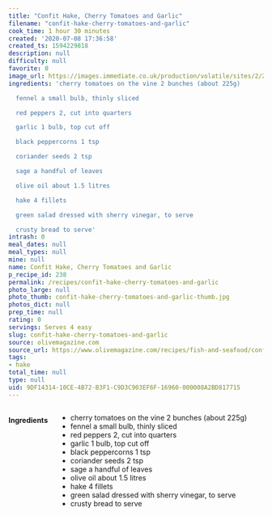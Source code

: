 ```yaml
---
title: "Confit Hake, Cherry Tomatoes and Garlic"
filename: "confit-hake-cherry-tomatoes-and-garlic"
cook_time: 1 hour 30 minutes
created: '2020-07-08 17:36:58'
created_ts: 1594229818
description: null
difficulty: null
favorite: 0
image_url: https://images.immediate.co.uk/production/volatile/sites/2/2019/05/OLI_0419_p46-47_GiR2-b455946.jpg?quality=90&crop=19px%2C563px%2C3729px%2C1604px&resize=960%2C408
ingredients: 'cherry tomatoes on the vine 2 bunches (about 225g)

  fennel a small bulb, thinly sliced

  red peppers 2, cut into quarters

  garlic 1 bulb, top cut off

  black peppercorns 1 tsp

  coriander seeds 2 tsp

  sage a handful of leaves

  olive oil about 1.5 litres

  hake 4 fillets

  green salad dressed with sherry vinegar, to serve

  crusty bread to serve'
intrash: 0
meal_dates: null
meal_types: null
mine: null
name: Confit Hake, Cherry Tomatoes and Garlic
p_recipe_id: 238
permalink: /recipes/confit-hake-cherry-tomatoes-and-garlic
photo_large: null
photo_thumb: confit-hake-cherry-tomatoes-and-garlic-thumb.jpg
photos_dict: null
prep_time: null
rating: 0
servings: Serves 4 easy
slug: confit-hake-cherry-tomatoes-and-garlic
source: olivemagazine.com
source_url: https://www.olivemagazine.com/recipes/fish-and-seafood/confit-hake-cherry-tomatoes-and-garlic/
tags:
- hake
total_time: null
type: null
uid: 9DF14314-10CE-4B72-B3F1-C9D3C903EF6F-16960-000008A2BD817715
---
```

<div class="large-8 medium-7 columns" id="writeup">	</div><!-- #writeup -->
</div><!-- #row-one -->
<div class="row" id="row-two">	<div class="medium-4 small-5 columns" id="ingredients"><h4>Ingredients</h4><div class="box box-ingredients content"><ul>
<li>cherry tomatoes on the vine 2 bunches (about 225g)</li>
<li>fennel a small bulb, thinly sliced</li>
<li>red peppers 2, cut into quarters</li>
<li>garlic 1 bulb, top cut off</li>
<li>black peppercorns 1 tsp</li>
<li>coriander seeds 2 tsp</li>
<li>sage a handful of leaves</li>
<li>olive oil about 1.5 litres</li>
<li>hake 4 fillets</li>
<li>green salad dressed with sherry vinegar, to serve</li>
<li>crusty bread to serve</li>
</ul>
</div>	</div>	<div class="medium-6 small-7 columns" id="directions">	</div>